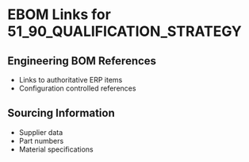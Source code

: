 # EBOM Links for 51_90_QUALIFICATION_STRATEGY

## Engineering BOM References
- Links to authoritative ERP items
- Configuration controlled references

## Sourcing Information
- Supplier data
- Part numbers
- Material specifications
